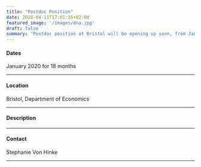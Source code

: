 ```yaml
---
title: "Postdoc Position"
date: 2018-04-11T17:01:35+02:00
featured_image: '/images/dna.jpg'
draft: false
summary: "Postdoc position at Bristol will be opening up soon, from January 2020 for 18 months."
---
```


#### Dates
January 2020 for 18 months

_____

#### Location
Bristol, Department of Economics
_____

#### Description


_____


#### Contact

Stephanie Von Hinke 
_____

